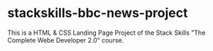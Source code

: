 # stackskills-bbc-news-project

This is a HTML & CSS Landing Page Project of the Stack Skills "The Complete Webe Developer 2.0" course. 
